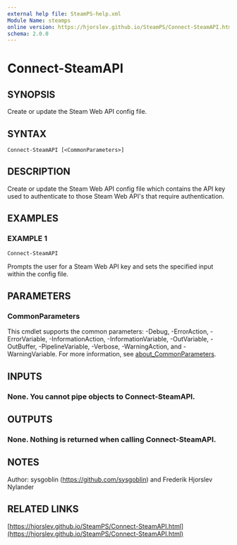 ```yaml
---
external help file: SteamPS-help.xml
Module Name: steamps
online version: https://hjorslev.github.io/SteamPS/Connect-SteamAPI.html
schema: 2.0.0
---
```


# Connect-SteamAPI

## SYNOPSIS
Create or update the Steam Web API config file.

## SYNTAX

```
Connect-SteamAPI [<CommonParameters>]
```

## DESCRIPTION
Create or update the Steam Web API config file which contains the API key
used to authenticate to those Steam Web API's that require authentication.

## EXAMPLES

### EXAMPLE 1
```
Connect-SteamAPI
```

Prompts the user for a Steam Web API key and sets the specified input within
the config file.

## PARAMETERS

### CommonParameters
This cmdlet supports the common parameters: -Debug, -ErrorAction, -ErrorVariable, -InformationAction, -InformationVariable, -OutVariable, -OutBuffer, -PipelineVariable, -Verbose, -WarningAction, and -WarningVariable. For more information, see [about_CommonParameters](http://go.microsoft.com/fwlink/?LinkID=113216).

## INPUTS

### None. You cannot pipe objects to Connect-SteamAPI.
## OUTPUTS

### None. Nothing is returned when calling Connect-SteamAPI.
## NOTES
Author: sysgoblin (https://github.com/sysgoblin) and Frederik Hjorslev Nylander

## RELATED LINKS

[https://hjorslev.github.io/SteamPS/Connect-SteamAPI.html](https://hjorslev.github.io/SteamPS/Connect-SteamAPI.html)

